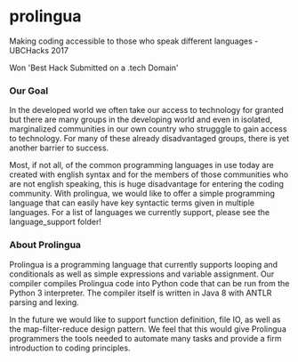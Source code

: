 # prolingua
Making coding accessible to those who speak different languages - UBCHacks 2017 

Won 'Best Hack Submitted on a .tech Domain'

### Our Goal
In the developed world we often take our access to technology for granted but there are many groups in the developing world and even in isolated, marginalized communities in our own country who strugggle to gain access to technology. For many of these already disadvantaged groups, there is yet another barrier to success. 

Most, if not all, of the common programming languages in use today are created with english syntax and for the members of those communities who are not english speaking, this is huge disadvantage for entering the coding community. With prolingua, we would like to offer a simple programming language that can easily have key syntactic terms given in multiple languages. For a list of languages we currently support, please see the language_support folder!

### About Prolingua
Prolingua is a programming language that currently supports looping and conditionals as well as simple expressions and variable assignment. Our compiler compiles Prolingua code into Python code that can be run from the Python 3 interpreter. The compiler itself is written in Java 8 with ANTLR parsing and lexing.

In the future we would like to support function definition, file IO, as well as the map-filter-reduce design pattern. We feel that this would give Prolingua programmers the tools needed to automate many tasks and provide a firm introduction to coding principles. 



